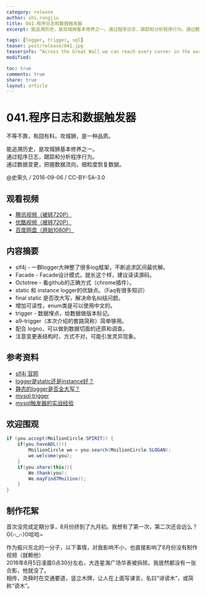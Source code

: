 ```yaml
---
category: release
author: shi.rongjiu
title: 041.程序日志和数据触发器
excerpt: 能追溯历史，是攻城狮基本修养之一。通过程序日志，跟踪和分析程序行为。通过数据变更，把握数据流向，细粒度恢复数据。

tags: [logger, trigger, sql]
teaser: post/release/041.jpg
teaserinfo: “Across the Great Wall we can reach every corner in the world.(越过长城，走向世界)”
modified: 

toc: true
comments: true
share: true
layout: article
---
```


# 041.程序日志和数据触发器

不等不靠，有囧有料。攻城狮，是一种品质。  

能追溯历史，是攻城狮基本修养之一。  
通过程序日志，跟踪和分析程序行为。  
通过数据变更，把握数据流向，细粒度恢复数据。

@史荣久 / 2016-09-06 / CC-BY-SA-3.0  

## 观看视频

  * [腾讯视频（被转720P）](http://v.qq.com/x/page/b0326907teh.html)
  * [优酷视频（被转720P）](http://v.youku.com/v_show/id_XMTcxNTM2ODUyNA==.html)
  * [百度网盘（原始1080P）](https://pan.baidu.com/s/1eR4d89W)

## 内容摘要

  * slf4j - 一群logger大神整了很多log框架，不断追求区间最优解。
  * Facade - Facade设计模式，就长这个样，建议读读源码。
  * Octotree - 看github的正确方式（chrome插件）。
  * static 和 instance logger的优缺点。（Faq有很多知识）
  * final static 是否改大写，解决命名纠结问题。
  * 增加可读性，enum类是可以使用中文的。
  * trigger - 数据埋点，给数据做版本标记。
  * a9-trigger（本次介绍的套路简称）简单够用。
  * 配合 logno，可以做到数据切面的还原和调查。
  * 注意变更表结构时，方式不对，可能引发灵异现象。

## 参考资料

  * [slf4j 官网](http://www.slf4j.org/)
  * [logger是static还是instance好？](http://slf4j.org/faq.html#declared_static)
  * [静态的logger是否全大写？](http://stackoverflow.com/questions/1417190/should-a-static-final-logger-be-declared-in-upper-case)
  * [mysql trigger](http://dev.mysql.com/doc/refman/5.7/en/triggers.html)
  * [mysql触发器的实战经验](http://www.cnblogs.com/johnchain/archive/2012/12/18/2798118.html)

## 欢迎围观

``` java
if (you.accept(MoilionCircle.SPIRIT)) {
    if(you.haveADL()){
        MoilionCircle we = you.search(MoilionCircle.SLOGAN);
        we.welcome(you);
    }
    if(you.share(this)){
        We.thank(you);
        We.mayFind7Moilion();
    }
}
```

## 制作花絮

首次没完成定期分享，8月份挤到了九月初。我想有了第一次，第二次还会远么？ O(∩_∩)O哈哈~  

作为振兴东北的一分子，以下事情，对我影响不小，也直接影响了8月份没有制作视频（就赖他）  
2016年8月5日凌晨0点30分左右，大连星海广场华表被拆除。我居然都没有一张合影，他就没了。  
相传，尧舜时在交通要道，竖立木牌，让人在上面写谏言，名曰“诽谤木”，或简称“谤木”。

